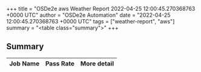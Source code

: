 +++
title = "OSDe2e aws Weather Report 2022-04-25 12:00:45.270368763 +0000 UTC"
author = "OSDe2e Automation"
date = "2022-04-25 12:00:45.270368763 +0000 UTC"
tags = ["weather-report", "aws"]
summary = "<table class=\"summary\"></table>"
+++
## Summary

| Job Name | Pass Rate | More detail |
|----------|-----------|-------------|




